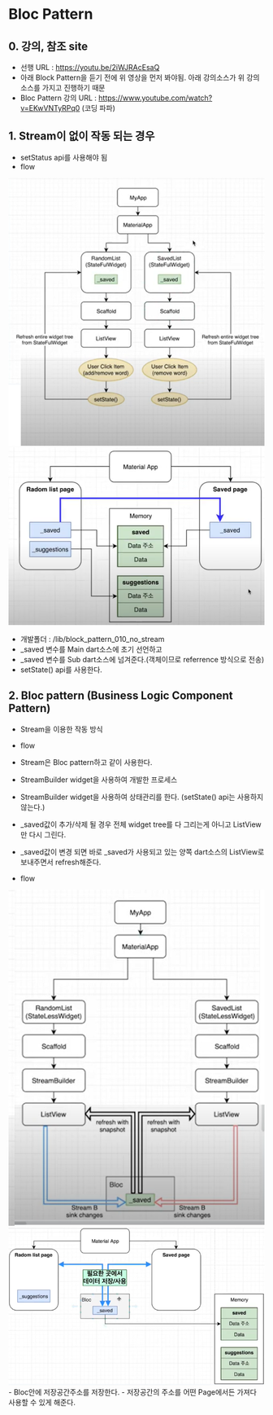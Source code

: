 # Bloc Pattern

## 0. 강의, 참조 site
 - 선행 URL : https://youtu.be/2iWJRAcEsaQ 
 - 아래 Block Pattern을 듣기 전에 위 영상을 먼저 봐야됨. 아래 강의소스가 위 강의 소스를 가지고 진행하기 때문
 - Bloc Pattern 강의 URL : https://www.youtube.com/watch?v=EKwVNTyRPq0  (코딩 파파)


## 1. Stream이 없이 작동 되는 경우
 - setStatus api를 사용해야 됨
 - flow
<img src="./README_images/bloc_pattern_100_05.png">
<img src="./README_images/bloc_pattern_100_10.png">

 - 개발폴더 : /lib/block_pattern_010_no_stream
 - _saved 변수를 Main dart소스에 초기 선언하고
 - _saved 변수를 Sub dart소스에 넘겨준다.(객체이므로 referrence 방식으로 전송)
 - setState() api를 사용한다.

## 2. Bloc pattern   (Business Logic Component Pattern)
 - Stream을 이용한 작동 방식
 - flow
 - Stream은 Bloc pattern하고 같이 사용한다.
 - StreamBuilder widget을 사용하여 개발한 프로세스
 - StreamBuilder widget을 사용하여 상태관리를 한다. (setState() api는 사용하지 않는다.)
 - _saved값이 추가/삭제 될 경우 전체 widget tree를 다 그리는게 아니고 ListView만 다시 그린다.
 - _saved값이 변경 되면 바로 _saved가 사용되고 있는 양쪽 dart소스의 ListView로 보내주면서 refresh해준다.

 - flow
<img src="./README_images/bloc_pattern_100_20.png">
<img src="./README_images/bloc_pattern_100_30.png">
 - Bloc안에 저장공간주소를 저장한다.
 - 저장공간의 주소를 어떤 Page에서든 가져다 사용할 수 있게 해준다.
